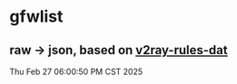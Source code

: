 # gfwlist
## raw -> json, based on [v2ray-rules-dat](https://github.com/Loyalsoldier/v2ray-rules-dat)
Thu Feb 27 06:00:50 PM CST 2025

